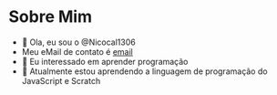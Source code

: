 # Sobre Mim

- 👋 Ola, eu sou o @Nicocal1306
-    Meu eMail de contato é [email](rossi.nicolas@escola.pr.gov.br)
- 👀 Eu interessado em aprender programação
- 🌱 Atualmente estou aprendendo a linguagem de programação do JavaScript e Scratch

<!---
Nicocal1306/Nicocal1306 is a ✨ special ✨ repository because its `README.md` (this file) appears on your GitHub profile.
You can click the Preview link to take a look at your changes.
--->
